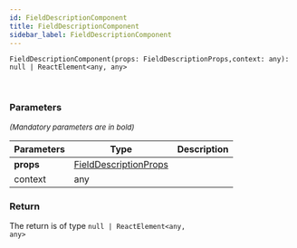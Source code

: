 ```yaml
---
id: FieldDescriptionComponent
title: FieldDescriptionComponent
sidebar_label: FieldDescriptionComponent
---
```


```tsx
FieldDescriptionComponent(props: FieldDescriptionProps,context: any): null | ReactElement<any, any>
```
<br/>



### Parameters

<font size="2"><i>(Mandatory parameters are in bold)</i></font>

| Parameters | Type | Description |
| --------- | ---- | ----------- |
| **props** | [FieldDescriptionProps](/api2/types/FieldDescriptionProps.md) |  |
| context | any |  |


### Return



The return is of type <code>null | ReactElement<any, any\></code>